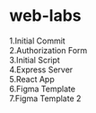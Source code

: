 # web-labs

1.Initial Commit\
2.Authorization Form\
3.Initial Script\
4.Express Server\
5.React App\
6.Figma Template\
7.Figma Template 2